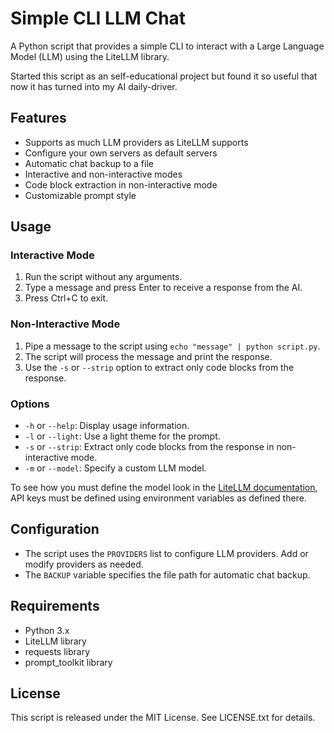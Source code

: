 **Simple CLI LLM Chat**
======================

A Python script that provides a simple CLI to interact with a Large Language Model (LLM) using the LiteLLM library.

Started this script as an self-educational project but found it so useful that now it has turned into my AI daily-driver.

**Features**
------------

* Supports as much LLM providers as LiteLLM supports
* Configure your own servers as default servers
* Automatic chat backup to a file
* Interactive and non-interactive modes
* Code block extraction in non-interactive mode
* Customizable prompt style

**Usage**
---------

### Interactive Mode

1. Run the script without any arguments.
2. Type a message and press Enter to receive a response from the AI.
3. Press Ctrl+C to exit.

### Non-Interactive Mode

1. Pipe a message to the script using `echo "message" | python script.py`.
2. The script will process the message and print the response.
3. Use the `-s` or `--strip` option to extract only code blocks from the response.

### Options

* `-h` or `--help`: Display usage information.
* `-l` or `--light`: Use a light theme for the prompt.
* `-s` or `--strip`: Extract only code blocks from the response in non-interactive mode.
* `-m` or `--model`: Specify a custom LLM model.

To see how you must define the model look in the [LiteLLM documentation](https://litellm.vercel.app/docs/providers), API keys must be defined using environment variables as defined there.

**Configuration**
---------------

* The script uses the `PROVIDERS` list to configure LLM providers. Add or modify providers as needed.
* The `BACKUP` variable specifies the file path for automatic chat backup.

**Requirements**
---------------

* Python 3.x
* LiteLLM library
* requests library
* prompt_toolkit library

**License**
-------

This script is released under the MIT License. See LICENSE.txt for details.
